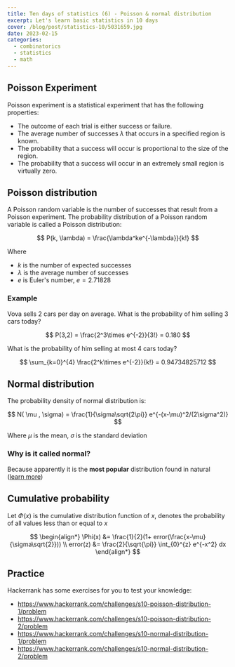 ```yaml
---
title: Ten days of statistics (6) - Poisson & normal distribution
excerpt: Let's learn basic statistics in 10 days
cover: /blog/post/statistics-10/5031659.jpg
date: 2023-02-15
categories:
  - combinatorics
  - statistics
  - math
---
```


## Poisson Experiment

Poisson experiment is a statistical experiment that has the following properties:

- The outcome of each trial is either success or failure.
- The average number of successes $\lambda$ that occurs in a specified region is known.
- The probability that a success will occur is proportional to the size of the region.
- The probability that a success will occur in an extremely small region is virtually zero.

## Poisson distribution

A Poisson random variable is the number of successes that result from a Poisson experiment.
The probability distribution of a Poisson random variable is called a Poisson distribution:

$$
P(k, \lambda) = \frac{\lambda^ke^{-\lambda}}{k!}
$$

Where

- $k$ is the number of expected successes
- $\lambda$ is the average number of successes
- $e$ is Euler's number, $e = 2.71828$

### Example

Vova sells 2 cars per day on average. What is the probability of him selling 3 cars today?

$$
P(3,2) = \frac{2^3\times e^{-2}}{3!} = 0.180
$$

What is the probability of him selling at most 4 cars today?

$$
\sum_{k=0}^{4} \frac{2^k\times e^{-2}}{k!} = 0.94734825712
$$

## Normal distribution

The probability density of normal distribution is:

$$
N( \mu , \sigma) = \frac{1}{\sigma\sqrt{2\pi}} e^{-(x-\mu)^2/(2\sigma^2)}
$$

Where $\mu$ is the mean, $\sigma$ is the standard deviation

### Why is it called normal?

Because apparently it is the **most popular** distribution found in natural ([learn more](https://en.wikipedia.org/wiki/Normal_distribution#Naming))

## Cumulative probability

Let $\Phi(x)$ is the cumulative distribution function of $x$,
denotes the probability of all values less than or equal to $x$

$$
\begin{align*}
\Phi(x) &= \frac{1}{2}(1+ error(\frac{x-\mu}{\sigma\sqrt{2}})) \\
error(z) &= \frac{2}{\sqrt{\pi}} \int_{0}^{z} e^{-x^2} dx
\end{align*}
$$

## Practice

Hackerrank has some exercises for you to test your knowledge:

- https://www.hackerrank.com/challenges/s10-poisson-distribution-1/problem
- https://www.hackerrank.com/challenges/s10-poisson-distribution-2/problem
- https://www.hackerrank.com/challenges/s10-normal-distribution-1/problem
- https://www.hackerrank.com/challenges/s10-normal-distribution-2/problem
